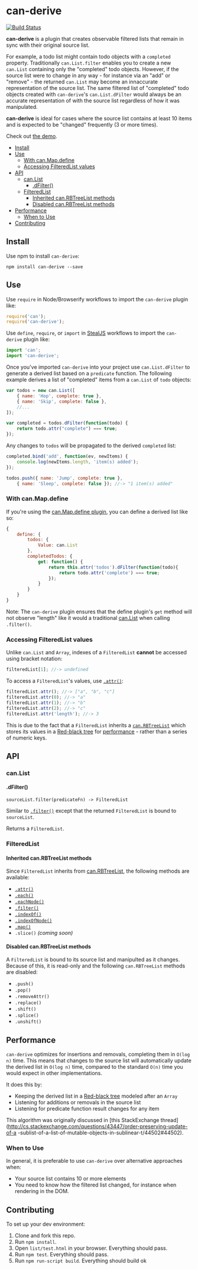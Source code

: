 # can-derive

[![Build Status](https://travis-ci.org/canjs/can-derive.svg?branch=master)](https://travis-ci.org/canjs/can-derive)

**can-derive** is a plugin that creates observable filtered lists that remain
in sync with their original source list.

For example, a todo list might contain todo objects with a `completed` property.
Traditionally `can.List.filter` enables you to create a new `can.List`
containing only the "completed" todo objects. However, if the source list were
to change in any way - for instance via an "add" or "remove" - the returned
`can.List` may become an innaccurate representation of the source list.
The same filtered list of "completed" todo objects created
with `can-derive`'s `can.List.dFilter` would always be an accurate
representation of with the source list regardless of how it was manipulated.

**can-derive** is ideal for cases where the source list contains at least
10 items and is expected to be "changed" frequently (3 or more times).

Check out <a href="http://canjs.github.io/can-derive/" target="_blank">the demo</a>.

<!-- START doctoc generated TOC please keep comment here to allow auto update -->
<!-- DON'T EDIT THIS SECTION, INSTEAD RE-RUN doctoc TO UPDATE -->


- [Install](#install)
- [Use](#use)
  - [With can.Map.define](#with-canmapdefine)
  - [Accessing FilteredList values](#accessing-filteredlist-values)
- [API](#api)
  - [can.List](#canlist)
    - [.dFilter()](#dfilter)
  - [FilteredList](#filteredlist)
    - [Inherited can.RBTreeList methods](#inherited-canrbtreelist-methods)
    - [Disabled can.RBTreeList methods](#disabled-canrbtreelist-methods)
- [Performance](#performance)
  - [When to Use](#when-to-use)
- [Contributing](#contributing)

<!-- END doctoc generated TOC please keep comment here to allow auto update -->

## Install

Use npm to install `can-derive`:

```
npm install can-derive --save
```

## Use

Use `require` in Node/Browserify workflows to import the `can-derive` plugin
like:

```js
require('can');
require('can-derive');
```

Use `define`, `require`, or `import` in [StealJS](http://stealjs.com/) workflows
to import the `can-derive` plugin like:

```js
import 'can';
import 'can-derive';
```

Once you've imported `can-derive` into your project use
`can.List.dFilter` to generate a derived list based on a `predicate` function.
The following example derives a list of "completed" items from a `can.List`
of `todo` objects:

```js
var todos = new can.List([
    { name: 'Hop', complete: true },
    { name: 'Skip', complete: false },
    //...
]);

var completed = todos.dFilter(function(todo) {
    return todo.attr("complete") === true;
});
```

Any changes to `todos` will be propagated to the derived `completed`
list:

```js
completed.bind('add', function(ev, newItems) {
    console.log(newItems.length, 'item(s) added');
});

todos.push({ name: 'Jump', complete: true },
    { name: 'Sleep', complete: false }); //-> "1 item(s) added"
```

### With can.Map.define

If you're using the [can.Map.define
plugin](http://canjs.com/docs/can.Map.prototype.define.html), you can define a
derived list like so:

```js
{
    define: {
        todos: {
            Value: can.List
        },
        completedTodos: {
            get: function() {
                return this.attr('todos').dFilter(function(todo){
                    return todo.attr('complete') === true;
                });
            }
        }
    }
}
```

Note: The `can-derive` plugin ensures that the define plugin's `get` method will
not observe "length" like it would a traditional [can.List](http://canjs.com/docs/can.List.html)
when calling `.filter()`.


### Accessing FilteredList values

Unlike `can.List` and `Array`, indexes of a `FilteredList` **cannot** be
accessed using bracket notation:

```js
filteredList[1]; //-> undefined
```

To access a `FilteredList`'s values, use [`.attr()`](https://github.com/canjs/can-binarytree#attr):

```js
filteredList.attr(); //-> ["a", "b", "c"]
filteredList.attr(0); //-> "a"
filteredList.attr(1); //-> "b"
filteredList.attr(2); //-> "c"
filteredList.attr('length'); //-> 3
```

This is due to the fact that a `FilteredList` inherits a [`can.RBTreeList`](https://github.com/canjs/can-binarytree#canrbtreelist)
which stores its values in a [Red-black tree](https://en.wikipedia.org/wiki/Red%E2%80%93black_tree)
for [performance](#performance) - rather than a series of numeric keys.


## API

### can.List

#### .dFilter()

`sourceList.filter(predicateFn) -> FilteredList`

Similar to [`.filter()`](https://github.com/canjs/can-derive#filter) except
that the returned `FilteredList` is bound to `sourceList`.

Returns a `FilteredList`.

### FilteredList

#### Inherited can.RBTreeList methods

Since `FilteredList` inherits from [can.RBTreeList](https://github.com/canjs/can-binarytree#canrbtreelist),
the following methods are available:

- [`.attr()`](https://github.com/canjs/can-binarytree#attr)
- [`.each()`](https://github.com/canjs/can-binarytree#each)
- [`.eachNode()`](https://github.com/canjs/can-binarytree#eachnode)
- [`.filter()`](https://github.com/canjs/can-binarytree#filter)
- [`.indexOf()`](https://github.com/canjs/can-binarytree#indexof)
- [`.indexOfNode()`](https://github.com/canjs/can-binarytree#indexofnode)
- [`.map()`](https://github.com/canjs/can-binarytree#map)
- `.slice()` *(coming soon)*

#### Disabled can.RBTreeList methods

A `FilteredList` is bound to its source list and manipulted as it changes.
Because of this, it is read-only and the following `can.RBTreeList`
methods are disabled:

- `.push()`
- `.pop()`
- `.removeAttr()`
- `.replace()`
- `.shift()`
- `.splice()`
- `.unshift()`

## Performance

`can-derive` optimizes for insertions and removals, completing them in `O(log n)`
time. This means that changes to the source list will automatically update the
derived list in `O(log n)` time, compared to the standard `O(n)` time you would
expect in other implementations.

It does this by:

- Keeping the derived list in a [Red-black tree](https://en.wikipedia.org/wiki/Red%E2%80%93black_tree)
  modeled after an `Array`
- Listening for additions or removals in the source list
- Listening for predicate function result changes for any item

This algorithm was originally discussed in [this StackExchange
thread](http://cs.stackexchange.com/questions/43447/order-preserving-update-of-a
-sublist-of-a-list-of-mutable-objects-in-sublinear-t/44502#44502).

### When to Use

In general, it is preferable to use `can-derive` over alternative approaches
when:

- Your source list contains 10 or more elements
- You need to know how the filtered list changed, for instance when rendering
  in the DOM.


## Contributing

To set up your dev environment:

1. Clone and fork this repo.
2. Run `npm install`.
3. Open `list/test.html` in your browser. Everything should pass.
4. Run `npm test`. Everything should pass.
5. Run `npm run-script build`. Everything should build ok
